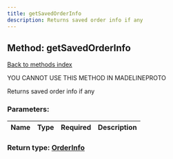 ```yaml
---
title: getSavedOrderInfo
description: Returns saved order info if any
---
```

## Method: getSavedOrderInfo  
[Back to methods index](index.md)


YOU CANNOT USE THIS METHOD IN MADELINEPROTO


Returns saved order info if any

### Parameters:

| Name     |    Type       | Required | Description |
|----------|---------------|----------|-------------|


### Return type: [OrderInfo](../types/OrderInfo.md)

